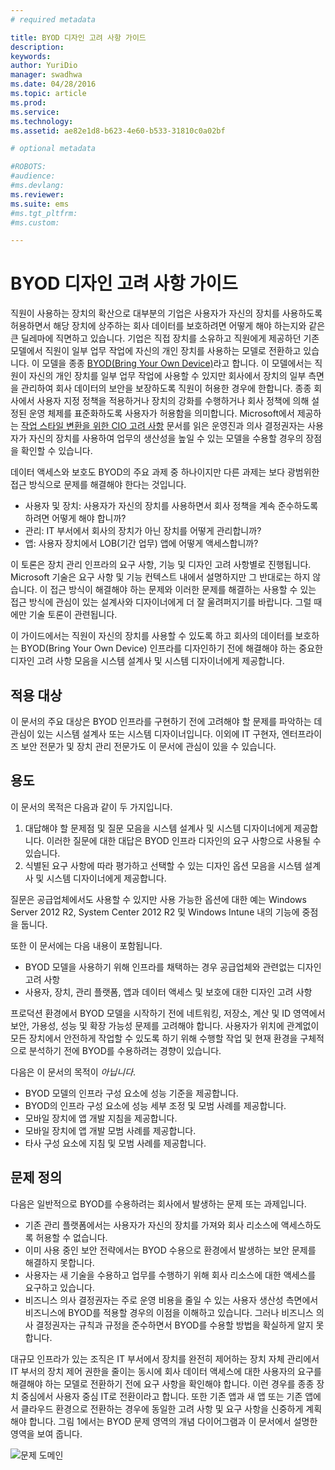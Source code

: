 ```yaml
---
# required metadata

title: BYOD 디자인 고려 사항 가이드
description:
keywords:
author: YuriDio
manager: swadhwa
ms.date: 04/28/2016
ms.topic: article
ms.prod:
ms.service:
ms.technology:
ms.assetid: ae82e1d8-b623-4e60-b533-31810c0a02bf

# optional metadata

#ROBOTS:
#audience:
#ms.devlang:
ms.reviewer: 
ms.suite: ems
#ms.tgt_pltfrm:
#ms.custom:

---
```


# BYOD 디자인 고려 사항 가이드

직원이 사용하는 장치의 확산으로 대부분의 기업은 사용자가 자신의 장치를 사용하도록 허용하면서 해당 장치에 상주하는 회사 데이터를 보호하려면 어떻게 해야 하는지와 같은 큰 딜레마에 직면하고 있습니다. 기업은 직접 장치를 소유하고 직원에게 제공하던 기존 모델에서 직원이 일부 업무 작업에 자신의 개인 장치를 사용하는 모델로 전환하고 있습니다. 이 모델을 종종 [BYOD(Bring Your Own Device)](https://technet.microsoft.com/library/dn645493.aspx)라고 합니다. 이 모델에서는 직원이 자신의 개인 장치를 일부 업무 작업에 사용할 수 있지만 회사에서 장치의 일부 측면을 관리하여 회사 데이터의 보안을 보장하도록 직원이 허용한 경우에 한합니다. 종종 회사에서 사용자 지정 정책을 적용하거나 장치의 강화를 수행하거나 회사 정책에 의해 설정된 운영 체제를 표준화하도록 사용자가 허용함을 의미합니다. Microsoft에서 제공하는 [작업 스타일 변환을 위한 CIO 고려 사항](http://download.microsoft.com/download/5/3/A/53A96632-02E3-416C-B209-D8725AA80AFE/CIO%20Considerations%20for%20Workstyle%20Transformation2.pdf) 문서를 읽은 운영진과 의사 결정권자는 사용자가 자신의 장치를 사용하여 업무의 생산성을 높일 수 있는 모델을 수용할 경우의 장점을 확인할 수 있습니다.

데이터 액세스와 보호도 BYOD의 주요 과제 중 하나이지만 다른 과제는 보다 광범위한 접근 방식으로 문제를 해결해야 한다는 것입니다.

- 사용자 및 장치: 사용자가 자신의 장치를 사용하면서 회사 정책을 계속 준수하도록 하려면 어떻게 해야 합니까?
- 관리: IT 부서에서 회사의 장치가 아닌 장치를 어떻게 관리합니까?
- 앱: 사용자 장치에서 LOB(기간 업무) 앱에 어떻게 액세스합니까?

이 토론은 장치 관리 인프라의 요구 사항, 기능 및 디자인 고려 사항별로 진행됩니다. Microsoft 기술은 요구 사항 및 기능 컨텍스트 내에서 설명하지만 그 반대로는 하지 않습니다. 이 접근 방식이 해결해야 하는 문제와 이러한 문제를 해결하는 사용할 수 있는 접근 방식에 관심이 있는 설계사와 디자이너에게 더 잘 울려퍼지기를 바랍니다. 그럴 때에만 기술 토론이 관련됩니다.

이 가이드에서는 직원이 자신의 장치를 사용할 수 있도록 하고 회사의 데이터를 보호하는 BYOD(Bring Your Own Device) 인프라를 디자인하기 전에 해결해야 하는 중요한 디자인 고려 사항 모음을 시스템 설계사 및 시스템 디자이너에게 제공합니다.

## 적용 대상

이 문서의 주요 대상은 BYOD 인프라를 구현하기 전에 고려해야 할 문제를 파악하는 데 관심이 있는 시스템 설계사 또는 시스템 디자이너입니다. 이외에 IT 구현자, 엔터프라이즈 보안 전문가 및 장치 관리 전문가도 이 문서에 관심이 있을 수 있습니다.</para>
    
## 용도
  
이 문서의 목적은 다음과 같이 두 가지입니다.

1. 대답해야 할 문제점 및 질문 모음을 시스템 설계사 및 시스템 디자이너에게 제공합니다. 이러한 질문에 대한 대답은 BYOD 인프라 디자인의 요구 사항으로 사용될 수 있습니다.
2. 식별된 요구 사항에 따라 평가하고 선택할 수 있는 디자인 옵션 모음을 시스템 설계사 및 시스템 디자이너에게 제공합니다. 

질문은 공급업체에서도 사용할 수 있지만 사용 가능한 옵션에 대한 예는 Windows Server 2012 R2, System Center 2012 R2 및 Windows Intune 내의 기능에 중점을 둡니다.

또한 이 문서에는 다음 내용이 포함됩니다.

- BYOD 모델을 사용하기 위해 인프라를 채택하는 경우 공급업체와 관련없는 디자인 고려 사항 
- 사용자, 장치, 관리 플랫폼, 앱과 데이터 액세스 및 보호에 대한 디자인 고려 사항

프로덕션 환경에서 BYOD 모델을 시작하기 전에 네트워킹, 저장소, 계산 및 ID 영역에서 보안, 가용성, 성능 및 확장 가능성 문제를 고려해야 합니다. 사용자가 위치에 관계없이 모든 장치에서 안전하게 작업할 수 있도록 하기 위해 수행할 작업 및 현재 환경을 구체적으로 분석하기 전에 BYOD를 수용하려는 경향이 있습니다.

다음은 이 문서의 목적이 *아닙니다*.

- BYOD 모델의 인프라 구성 요소에 성능 기준을 제공합니다. 
- BYOD의 인프라 구성 요소에 성능 세부 조정 및 모범 사례를 제공합니다.
- 모바일 장치에 앱 개발 지침을 제공합니다.
- 모바일 장치에 앱 개발 모범 사례를 제공합니다.
- 타사 구성 요소에 지침 및 모범 사례를 제공합니다.

## 문제 정의

다음은 일반적으로 BYOD를 수용하려는 회사에서 발생하는 문제 또는 과제입니다.

- 기존 관리 플랫폼에서는 사용자가 자신의 장치를 가져와 회사 리소스에 액세스하도록 허용할 수 없습니다.
- 이미 사용 중인 보안 전략에서는 BYOD 수용으로 환경에서 발생하는 보안 문제를 해결하지 못합니다.
- 사용자는 새 기술을 수용하고 업무를 수행하기 위해 회사 리소스에 대한 액세스를 요구하고 있습니다.
- 비즈니스 의사 결정권자는 주로 운영 비용을 줄일 수 있는 사용자 생산성 측면에서 비즈니스에 BYOD를 적용할 경우의 이점을 이해하고 있습니다. 그러나 비즈니스 의사 결정권자는 규칙과 규정을 준수하면서 BYOD를 수용할 방법을 확실하게 알지 못합니다.

대규모 인프라가 있는 조직은 IT 부서에서 장치를 완전히 제어하는 장치 자체 관리에서 IT 부서의 장치 제어 권한을 줄이는 동시에 회사 데이터 액세스에 대한 사용자의 요구를 해결해야 하는 모델로 전환하기 전에 요구 사항을 확인해야 합니다. 이런 경우를 종종 장치 중심에서 사용자 중심 IT로 전환이라고 합니다. 또한 기존 앱과 새 앱 또는 기존 앱에서 클라우드 환경으로 전환하는 경우에 동일한 고려 사항 및 요구 사항을 신중하게 계획해야 합니다. 그림 1에서는 BYOD 문제 영역의 개념 다이어그램과 이 문서에서 설명한 영역을 보여 줍니다.

![문제 도메인](./media/BYOD_Figure1.png)



<!--HONumber=Apr16_HO2-->


